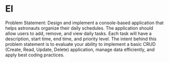 # EI

Problem Statement:
Design and implement a console-based application that helps astronauts organize their daily schedules. The application should allow users
to add, remove, and view daily tasks. Each task will have a description, start time, end time, and priority level. The intent behind this problem
statement is to evaluate your ability to implement a basic CRUD (Create, Read, Update, Delete) application, manage data efficiently, and
apply best coding practices.
